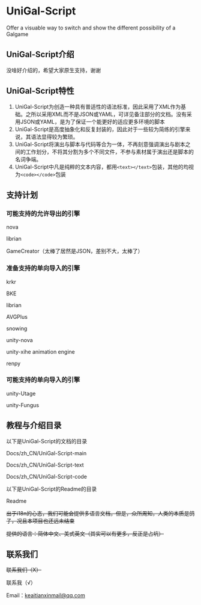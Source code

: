 # UniGal-Script

Offer a visuable way to switch and show the different possibility of a Galgame

## UniGal-Script介绍
没啥好介绍的，希望大家原生支持，谢谢

## UniGal-Script特性
1. UniGal-Script为创造一种具有普适性的语法标准，因此采用了XML作为基础。之所以采用XML而不是JSON或YAML，可详见备注部分的文档。没有采用JSON或YAML，是为了保证一个能更好的适应更多环境的脚本
2. UniGal-Script是高度抽象化和反复封装的，因此对于一些较为简练的引擎来说，其语法显得较为繁琐。
3. UniGal-Script将演出与脚本与代码等合为一体，不再刻意强调演出与剧本之间的工作划分，不将其分割为多个不同文件，不参与素材属于演出还是脚本的名词争端。
4. UniGal-Script中凡是纯粹的文本内容，都用```<text></text>```包装，其他的均视为```<code></code>```包装

## 支持计划

### 可能支持的允许导出的引擎
nova

librian

GameCreator（太棒了居然是JSON，差别不大，太棒了）

### 准备支持的单向导入的引擎

krkr

BKE

librian

AVGPlus

snowing

unity-nova

unity-xihe animation engine

renpy

### 可能支持的单向导入的引擎
unity-Utage

unity-Fungus

## 教程与介绍目录

以下是UniGal-Script的文档的目录

Docs/zh_CN/UniGal-Script-main

Docs/zh_CN/UniGal-Script-text

Docs/zh_CN/UniGal-Script-code

以下是UniGal-Script的Readme的目录

Readme



~~出于i18n的心态，我们可能会提供多语言文档，但是，众所周知，人类的本质是鸽子，况且本项目也还远未结束~~

~~提供的语言：简体中文、美式英文（其实可以有更多，反正是占坑）~~



## 联系我们

~~联系我们（X）~~

联系我（√）

Email：keaitianxinmail@qq.com
